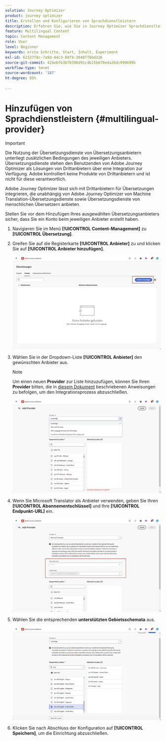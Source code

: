 ```yaml
---
solution: Journey Optimizer
product: journey optimizer
title: Erstellen und Konfigurieren von Sprachdienstleistern
description: Erfahren Sie, wie Sie in Journey Optimizer Sprachdienstleister erstellen und konfigurieren
feature: Multilingual Content
topic: Content Management
role: User
level: Beginner
keywords: erste Schritte, Start, Inhalt, Experiment
exl-id: 62327f8c-7a9d-44c3-88f9-3048ff8bd326
source-git-commit: 424ebfb3670396d91c4b15b670eda26dc999699b
workflow-type: tm+mt
source-wordcount: '187'
ht-degree: 85%

---
```


# Hinzufügen von Sprachdienstleistern {#multilingual-provider}

>[!IMPORTANT]
>
> Die Nutzung der Übersetzungsdienste von Übersetzungsanbietern unterliegt zusätzlichen Bedingungen des jeweiligen Anbieters. Übersetzungsdienste stehen den Benutzenden von Adobe Journey Optimizer als Lösungen von Drittanbietern über eine Integration zur Verfügung. Adobe kontrolliert keine Produkte von Drittanbietern und ist nicht für diese verantwortlich.

Adobe Journey Optimizer lässt sich mit Drittanbietern für Übersetzungen integrieren, die unabhängig von Adobe Journey Optimizer von Machine Translation-Übersetzungsdienste sowie Übersetzungsdienste von menschlichen Übersetzern anbieten.

Stellen Sie vor dem Hinzufügen Ihres ausgewählten Übersetzungsanbieters sicher, dass Sie ein Konto beim jeweiligen Anbieter erstellt haben.

1. Navigieren Sie im Menü **[!UICONTROL Content-Management]** zu **[!UICONTROL Übersetzung]**.

1. Greifen Sie auf die Registerkarte **[!UICONTROL Anbieter]** zu und klicken Sie auf **[!UICONTROL Anbieter hinzufügen]**.

   ![](assets/provider_1.png)

1. Wählen Sie in der Dropdown-Liste **[!UICONTROL Anbieter]** den gewünschten Anbieter aus.

   >[!NOTE]
   >
   >Um einen neuen **Provider** zur Liste hinzuzufügen, können Sie Ihren **Provider** bitten, die in [diesem Dokument](https://developer.adobe.com/gcs/partner/) beschriebenen Anweisungen zu befolgen, um den Integrationsprozess abzuschließen.

   ![](assets/provider_2.png)

1. Wenn Sie Microsoft Translator als Anbieter verwenden, geben Sie Ihren **[!UICONTROL Abonnementschlüssel]** und Ihre **[!UICONTROL Endpunkt-URL]** ein.

   ![](assets/provider_3.png)

1. Wählen Sie die entsprechenden **unterstützten Gebietsschemata** aus.

   ![](assets/provider_4.png)

1. Klicken Sie nach Abschluss der Konfiguration auf **[!UICONTROL Speichern]**, um die Einrichtung abzuschließen.
